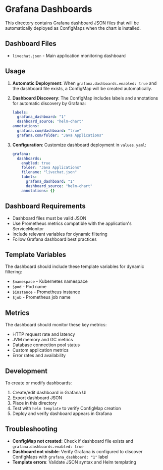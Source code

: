 # Grafana Dashboards

This directory contains Grafana dashboard JSON files that will be automatically deployed as ConfigMaps when the chart is installed.

## Dashboard Files

- `livechat.json` - Main application monitoring dashboard

## Usage

1. **Automatic Deployment**: When `grafana.dashboards.enabled: true` and the dashboard file exists, a ConfigMap will be created automatically.

2. **Dashboard Discovery**: The ConfigMap includes labels and annotations for automatic discovery by Grafana:
   ```yaml
   labels:
     grafana_dashboard: "1"
     dashboard_source: "helm-chart"
   annotations:
     grafana.com/dashboard: "true"
     grafana.com/folder: "Java Applications"
   ```

3. **Configuration**: Customize dashboard deployment in `values.yaml`:
   ```yaml
   grafana:
     dashboards:
       enabled: true
       folder: "Java Applications"
       filename: "livechat.json"
       labels:
         grafana_dashboard: "1"
         dashboard_source: "helm-chart"
       annotations: {}
   ```

## Dashboard Requirements

- Dashboard files must be valid JSON
- Use Prometheus metrics compatible with the application's ServiceMonitor
- Include relevant variables for dynamic filtering
- Follow Grafana dashboard best practices

## Template Variables

The dashboard should include these template variables for dynamic filtering:
- `$namespace` - Kubernetes namespace
- `$pod` - Pod name
- `$instance` - Prometheus instance
- `$job` - Prometheus job name

## Metrics

The dashboard should monitor these key metrics:
- HTTP request rate and latency
- JVM memory and GC metrics
- Database connection pool status
- Custom application metrics
- Error rates and availability

## Development

To create or modify dashboards:
1. Create/edit dashboard in Grafana UI
2. Export dashboard JSON
3. Place in this directory
4. Test with `helm template` to verify ConfigMap creation
5. Deploy and verify dashboard appears in Grafana

## Troubleshooting

- **ConfigMap not created**: Check if dashboard file exists and `grafana.dashboards.enabled: true`
- **Dashboard not visible**: Verify Grafana is configured to discover ConfigMaps with `grafana_dashboard: "1"` label
- **Template errors**: Validate JSON syntax and Helm templating